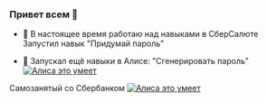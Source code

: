 ### Привет всем 👋

- 🔭 В настоящее время работаю над навыками в СберСалюте
Запустил навык "Придумай пароль"

- 💬 Запускал ещё навыки в Алисе:
"Сгенерировать пароль"
<a href="https://dialogs.yandex.ru/store/skills/68f36d2f-sgenerirovat-parol?utm_source=site&utm_medium=badge&utm_campaign=v1&utm_term=d1" target="_blank"><img alt="Алиса это умеет" src="https://dialogs.s3.yandex.net/badges/v1-term1.svg"/></a>

Самозанятый со Сбербанком
<a href="https://dialogs.yandex.ru/store/skills/51a4dbdc-samozanyatyj-so-sberbanko?utm_source=site&utm_medium=badge&utm_campaign=v1&utm_term=d1" target="_blank"><img alt="Алиса это умеет" src="https://dialogs.s3.yandex.net/badges/v1-term1.svg"/></a>
